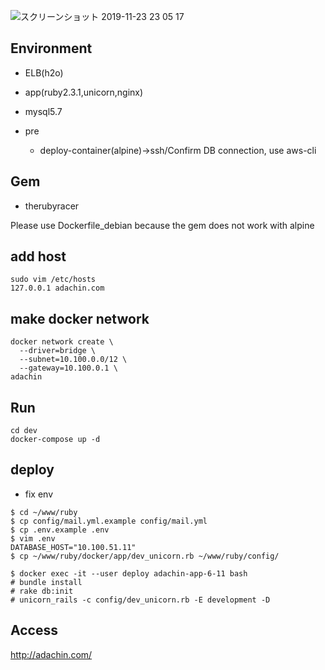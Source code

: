 ![スクリーンショット 2019-11-23 23 05 17](https://user-images.githubusercontent.com/5633085/69479890-bf1b6f80-0e45-11ea-856a-6290a5c8430b.jpg)

## Environment

- ELB(h2o)
- app(ruby2.3.1,unicorn,nginx)
- mysql5.7

- pre
  - deploy-container(alpine)→ssh/Confirm DB connection, use aws-cli

## Gem

- therubyracer

Please use Dockerfile_debian because the gem does not work with alpine

## add host

```
sudo vim /etc/hosts
127.0.0.1 adachin.com
```

## make docker network

```
docker network create \
  --driver=bridge \
  --subnet=10.100.0.0/12 \
  --gateway=10.100.0.1 \
adachin
```

## Run

```
cd dev
docker-compose up -d
```

## deploy

- fix env
```
$ cd ~/www/ruby
$ cp config/mail.yml.example config/mail.yml
$ cp .env.example .env
$ vim .env
DATABASE_HOST="10.100.51.11"
$ cp ~/www/ruby/docker/app/dev_unicorn.rb ~/www/ruby/config/
```

```
$ docker exec -it --user deploy adachin-app-6-11 bash
# bundle install
# rake db:init
# unicorn_rails -c config/dev_unicorn.rb -E development -D
```

## Access

http://adachin.com/

